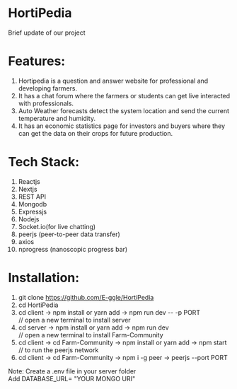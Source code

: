 # HortiPedia
Brief update of our project

# Features:
1. Hortipedia is a question and answer website for professional and developing farmers.
2. It has a chat forum where the farmers or students can get live interacted with professionals.
3. Auto Weather forecasts detect the system location and send the current temperature and humidity. 
4. It has an economic statistics page for investors and buyers where they can get the data on their crops for future production. 

# Tech Stack:
1. Reactjs
2. Nextjs
3. REST API
4. Mongodb
5. Expressjs
6. Nodejs
7. Socket.io(for live chatting)
8. peerjs (peer-to-peer data transfer)
9. axios
10. nprogress (nanoscopic progress bar)

# Installation:
1.  git clone https://github.com/E-ggle/HortiPedia
2.  cd HortiPedia
3.  cd client -> npm install or yarn add -> npm run dev -- -p PORT <br/>
    // open a new terminal to install server
4.  cd server -> npm install or yarn add -> npm run dev <br/>
    // open a new terminal to install Farm-Community
5.  cd client -> cd Farm-Community -> npm install or yarn add -> npm start <br/>
    // to run the peerjs network
6.  cd client -> cd Farm-Community -> npm i -g peer -> peerjs --port PORT

Note: Create a .env file in your server folder <br/>
         Add DATABASE_URL= "YOUR MONGO URI"

